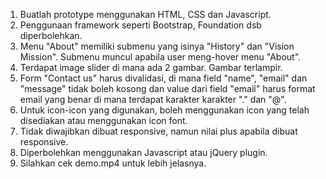 1. Buatlah prototype menggunakan HTML, CSS dan Javascript.
2. Penggunaan framework seperti Bootstrap, Foundation dsb diperbolehkan.
3. Menu "About" memiliki submenu yang isinya "History" dan "Vision Mission". Submenu muncul apabila user meng-hover menu "About".
4. Terdapat image slider di mana ada 2 gambar. Gambar terlampir.
5. Form "Contact us" harus divalidasi, di mana field "name", "email" dan "message" tidak boleh kosong dan value dari field "email" harus format email yang benar di mana terdapat karakter karakter "." dan "@".
6. Untuk icon-icon yang digunakan, boleh menggunakan icon yang telah disediakan atau menggunakan icon font.
7. Tidak diwajibkan dibuat responsive, namun nilai plus apabila dibuat responsive.
8. Diperbolehkan menggunakan Javascript atau jQuery plugin.
9. Silahkan cek demo.mp4 untuk lebih jelasnya.